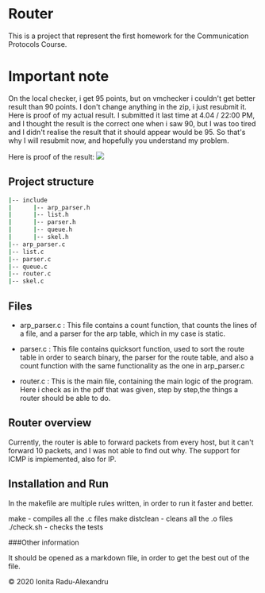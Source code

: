 # Router

This is a project that represent the first homework for the Communication
 Protocols Course.

# Important note	

On the local checker, i get 95 points, but on vmchecker i couldn't get better
result than 90 points. I don't change anything in the zip, i just resubmit it.
Here is proof of my actual result.
I submitted it last time at 4.04 / 22:00 PM, and I thought the result is the
correct one when i saw 90, but I was too tired and I didn't realise the result
that it should appear would be 95.
So that's why I will resubmit now, and hopefully you understand my problem. 

Here is proof of the result:
![](https://i.imgur.com/EjmX3Gr.png)



## Project structure

``` bash
|-- include
|      |-- arp_parser.h
|      |-- list.h
|      |-- parser.h
|      |-- queue.h
|      |-- skel.h
|-- arp_parser.c
|-- list.c
|-- parser.c
|-- queue.c
|-- router.c
|-- skel.c
```

## Files

- arp_parser.c :
This file contains a count function, that counts the lines of a file,
 and a parser for the arp table, which in my case is static.

- parser.c :
This file contains quicksort function, used to sort the route table in order
 to search binary, the parser for the route table, and also a count function
  with the same functionality as the one in arp_parser.c

- router.c :
This is the main file, containing the main logic of the program. Here i check
 as in the pdf that was given, step by step,the things a router should be able
  to do.

## Router overview

Currently, the router is able to forward packets from every host, but it can't
 forward 10 packets, and I was not able to find out why.
The support for ICMP is implemented, also for IP.

## Installation and Run

In the makefile are multiple rules written, in order to run it faster and better.

make - compiles all the .c files
make distclean - cleans all the .o files
./check.sh - checks the tests

###Other information

It should be opened as a markdown file, in order to get the best out of the file.

 © 2020 Ionita Radu-Alexandru
